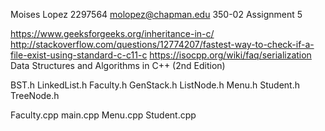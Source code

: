 Moises Lopez
2297564
molopez@chapman.edu
350-02
Assignment 5

https://www.geeksforgeeks.org/inheritance-in-c/
http://stackoverflow.com/questions/12774207/fastest-way-to-check-if-a-file-exist-using-standard-c-c11-c
https://isocpp.org/wiki/faq/serialization
Data Structures and Algorithms in C++ (2nd Edition)


BST.h
LinkedList.h
Faculty.h
GenStack.h
ListNode.h
Menu.h
Student.h
TreeNode.h

Faculty.cpp
main.cpp
Menu.cpp
Student.cpp
